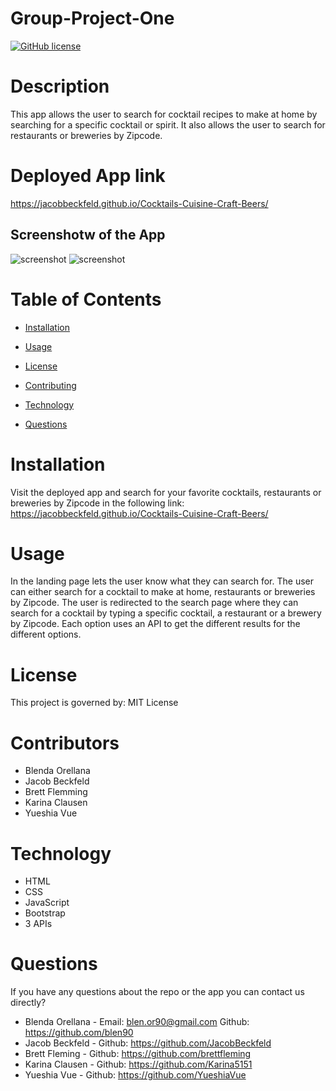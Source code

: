 # Group-Project-One

[![GitHub license](https://img.shields.io/badge/license-MIT-blue.svg)](https://jacobbeckfeld.github.io/Cocktails-Cuisine-Craft-Beers/)

# Description

This app allows the user to search for cocktail recipes to make at home by searching for a specific cocktail or spirit. It also allows the user to search for restaurants or breweries by Zipcode. 

# Deployed App link

https://jacobbeckfeld.github.io/Cocktails-Cuisine-Craft-Beers/

## Screenshotw of the App
![screenshot](./assets/images/results_page_screenshot.png)
![screenshot](./assets/images/landings_page_screenshot.png)

# Table of Contents

* [Installation](#installation)
    
* [Usage](#usage)

* [License](#license)

* [Contributing](#contributing)

* [Technology](#technology)

* [Questions](#questions)

# Installation

Visit the deployed app and search for your favorite cocktails, restaurants or breweries by Zipcode in the following link: https://jacobbeckfeld.github.io/Cocktails-Cuisine-Craft-Beers/

# Usage

In the landing page lets the user know what they can search for. The user can either search for a cocktail to make at home, restaurants or breweries by Zipcode. The user is redirected to the search page where they can search for a cocktail by typing a specific cocktail, a restaurant or a brewery by Zipcode. Each option uses an API to get the different results for the different options. 

# License

This project is governed by: MIT License

# Contributors

* Blenda Orellana
* Jacob Beckfeld
* Brett Flemming
* Karina Clausen
* Yueshia Vue

# Technology

* HTML
* CSS
* JavaScript
* Bootstrap
* 3 APIs

# Questions 

If you have any questions about the repo or the app you can contact us directly? 

* Blenda Orellana - Email: blen.or90@gmail.com  Github: https://github.com/blen90
* Jacob Beckfeld - Github: https://github.com/JacobBeckfeld
* Brett Fleming - Github: https://github.com/brettfleming
* Karina Clausen - Github: https://github.com/Karina5151
* Yueshia Vue - Github: https://github.com/YueshiaVue
